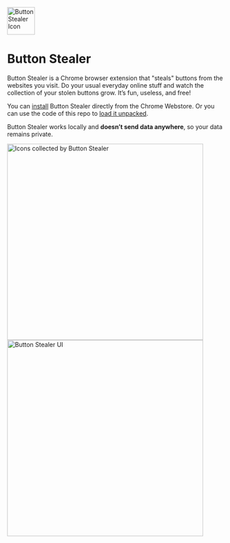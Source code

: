 <img alt="Button Stealer Icon" src="https://images.ctfassets.net/7k34737a5krf/ErgO4uE0KOhHketn33Nva/fffd26de875fe7792be144d1cb1070d5/_Button-Stealer-1024.png?w=128" width="64px">

# Button Stealer

Button Stealer is a Chrome browser extension that "steals" buttons from the websites you visit.
Do your usual everyday online stuff and watch the collection of your stolen buttons grow. It’s fun, useless, and free!

You can [install](https://chromewebstore.google.com/detail/button-stealer/iiikidmnimlpahbeknmkeonmemajpccj?hl=en) Button Stealer directly from the Chrome Webstore. Or you can use the code of this repo to [load it unpacked](https://developer.chrome.com/docs/extensions/get-started/tutorial/hello-world#load-unpacked).

Button Stealer works locally and **doesn’t send data anywhere**, so your data remains private.

<picture>
  <source type="image/webp" srcset="https://images.ctfassets.net/7k34737a5krf/RgFjNbWSbeLcPlqrOuOLt/1bf63b014b23d85d31ebac890a3d203c/Buttons_2x.png?w=1280&fm=webp">
  <img alt="Icons collected by Button Stealer" src="https://images.ctfassets.net/7k34737a5krf/RgFjNbWSbeLcPlqrOuOLt/1bf63b014b23d85d31ebac890a3d203c/Buttons_2x.png?w=1280&fm=jpg" width="455px">
</picture>

<picture>
  <source type="image/webp" srcset="https://images.ctfassets.net/7k34737a5krf/3jHtgl8EAkl6eXxaY3Rcgg/c3675b4812c75662e3b1317ca53720a0/UI_2x.png?w=1280&fm=webp">
  <img alt="Button Stealer UI" src="https://images.ctfassets.net/7k34737a5krf/3jHtgl8EAkl6eXxaY3Rcgg/c3675b4812c75662e3b1317ca53720a0/UI_2x.png?w=1280&fm=jpg" width="455px">
</picture>
